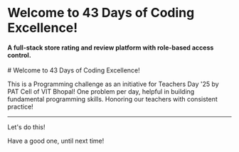 <div align="left">
<br />
<h1>Welcome to 43 Days of Coding Excellence!</h1>
<strong>A full-stack store rating and review platform with role-based access control.</strong>
<br />
<br />
</div>
# Welcome to 43 Days of Coding Excellence!

This is a Programming challenge as an initiative for Teachers Day '25 by PAT Cell of VIT Bhopal!
One problem per day, helpful in building fundamental programming skills. Honoring our teachers with consistent practice!

---

Let's do this!

Have a good one, until next time!
